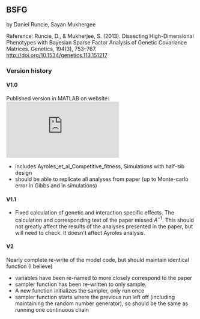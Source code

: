 ## BSFG
by Daniel Runcie, Sayan Mukhergee

Reference:
Runcie, D., & Mukherjee, S. (2013). Dissecting High-Dimensional Phenotypes with Bayesian Sparse Factor Analysis of Genetic Covariance Matrices. Genetics, 194(3), 753–767. http://doi.org/10.1534/genetics.113.151217

### Version history

#### V1.0
Published version in MATLAB
on website: ![](http://www2.stat.duke.edu/~sayan/bfgr/index.shtml)
- includes Ayroles_et_al_Competitive_fitness, Simulations with half-sib design
- should be able to replicate all analyses from paper (up to Monte-carlo error in Gibbs and in simulations)

#### V1.1
- Fixed calculation of genetic and interaction specific effects. The calculation and corresponding text of the paper missed $A^{-1}$. This should not greatly affect the results of the analyses presented in the paper, but will need to check. It doesn't affect Ayroles analysis.

#### V2
Nearly complete re-write of the model code, but should maintain identical function (I believe)
- variables have been re-named to more closely correspond to the paper
- sampler function has been re-written to only sample.
- A new function initializes the sampler, only run once
- sampler function starts where the previous run left off (including maintaining the random number generator), so should be the same as running one continuous chain